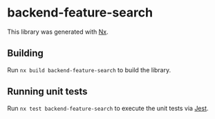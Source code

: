 # backend-feature-search

This library was generated with [Nx](https://nx.dev).

## Building

Run `nx build backend-feature-search` to build the library.

## Running unit tests

Run `nx test backend-feature-search` to execute the unit tests via [Jest](https://jestjs.io).
